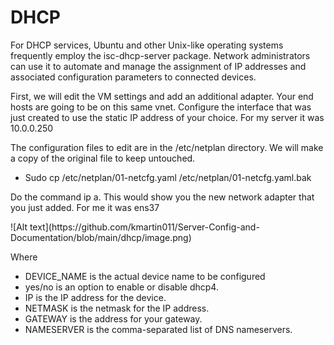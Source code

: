 <h1>DHCP</h1>
<p>For DHCP services, Ubuntu and other Unix-like operating systems frequently employ the isc-dhcp-server package. Network administrators can use it to automate and manage the assignment of IP addresses and associated configuration parameters to connected devices.</p>
<p>First, we will edit the VM settings and add an additional adapter. Your end hosts are going to be on this same vnet. Configure the interface that was just created to use the static IP address of your choice. For my server it was 10.0.0.250 </p>
<p>The configuration files to edit are in the /etc/netplan directory. We will make a copy of the original file to keep untouched.</p>
<ul>
  <li>Sudo cp /etc/netplan/01-netcfg.yaml /etc/netplan/01-netcfg.yaml.bak</li>
</ul>
<p>Do the command ip a. This would show you the new network adapter that you just added. For me it was ens37</p>
![Alt text](https://github.com/kmartin011/Server-Config-and-Documentation/blob/main/dhcp/image.png)
<p>Where</p>
<ul>
  <li>DEVICE_NAME is the actual device name to be configured</li>
  <li>yes/no is an option to enable or disable dhcp4.</li>
  <li>IP is the IP address for the device.</li>
  <li>NETMASK is the netmask for the IP address.</li>
  <li>GATEWAY is the address for your gateway.</li>
  <li>NAMESERVER is the comma-separated list of DNS nameservers.</li>
</ul>
